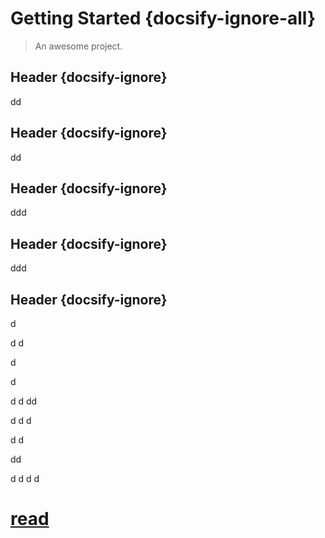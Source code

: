 # Getting Started {docsify-ignore-all}

> An awesome project.

## Header  {docsify-ignore}
dd


## Header  {docsify-ignore}

dd
## Header  {docsify-ignore}
ddd


## Header  {docsify-ignore}
ddd


## Header  {docsify-ignore}
d

d
d

d

d

d
d
dd



d
d
d

d
d

dd

d
d
d
d


# [read](/sub.md)
